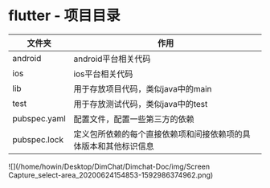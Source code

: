 # flutter - 项目目录

| 文件夹       | 作用                                                         |
| ------------ | ------------------------------------------------------------ |
| android      | android平台相关代码                                          |
| ios          | ios平台相关代码                                              |
| lib          | 用于存放项目代码，类似java中的main                           |
| test         | 用于存放测试代码，类似java中的test                           |
| pubspec.yaml | 配置文件，配置一些第三方的依赖                               |
| pubspec.lock | 定义包所依赖的每个直接依赖项和间接依赖项的具体版本和其他标识信息 |

![](/home/howin/Desktop/DimChat/Dimchat-Doc/img/Screen Capture_select-area_20200624154853-1592986374962.png)